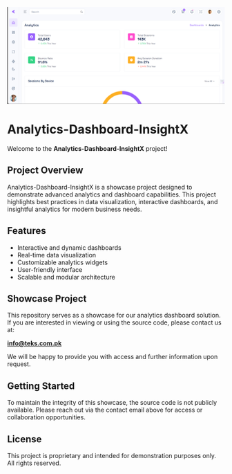 ![Analytics Dashboard Banner](frontend/10.png)

# Analytics-Dashboard-InsightX

Welcome to the **Analytics-Dashboard-InsightX** project!

## Project Overview

Analytics-Dashboard-InsightX is a showcase project designed to demonstrate advanced analytics and dashboard capabilities. This project highlights best practices in data visualization, interactive dashboards, and insightful analytics for modern business needs.

## Features
- Interactive and dynamic dashboards
- Real-time data visualization
- Customizable analytics widgets
- User-friendly interface
- Scalable and modular architecture

## Showcase Project
This repository serves as a showcase for our analytics dashboard solution. If you are interested in viewing or using the source code, please contact us at:

**info@teks.com.pk**

We will be happy to provide you with access and further information upon request.

## Getting Started
To maintain the integrity of this showcase, the source code is not publicly available. Please reach out via the contact email above for access or collaboration opportunities.

## License
This project is proprietary and intended for demonstration purposes only. All rights reserved. 